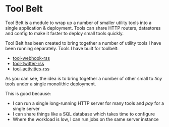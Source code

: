 # Tool Belt

Tool Belt is a module to wrap up a number of smaller utility tools into a single application & deployment. Tools can
share HTTP routers, datastores and config to make it faster to deploy small tools quickly.

Tool Belt has been created to bring together a number of utility tools I have been running separately. Tools I have
built for toolbelt:

* [tool-webhook-rss](https://github.com/charlieegan3/tool-webhook-rss)
* [tool-twitter-rss](https://github.com/charlieegan3/tool-twitter-rss)
* [tool-activities-rss](https://github.com/charlieegan3/tool-activities-rss)

As you can see, the idea is to bring together a number of other small to _tiny_ tools under a single monolithic
deployment.

This is good because:

* I can run a single long-running HTTP server for many tools and _pay_ for a single server
* I can share things like a SQL database which takes time to configure
* Where the workload is low, I can run jobs on the same server instance
